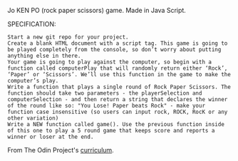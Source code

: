 Jo KEN PO (rock paper scissors) game.
Made in Java Script.

SPECIFICATION:


    Start a new git repo for your project.
    Create a blank HTML document with a script tag. This game is going to be played completely from the console, so don’t worry about putting anything else in there.
    Your game is going to play against the computer, so begin with a function called computerPlay that will randomly return either ‘Rock’, ‘Paper’ or ‘Scissors’. We’ll use this function in the game to make the computer’s play.
    Write a function that plays a single round of Rock Paper Scissors. The function should take two parameters - the playerSelection and computerSelection - and then return a string that declares the winner of the round like so: "You Lose! Paper beats Rock" - make your function case insensitive (so users can input rock, ROCK, RocK or any other variation)
    Write a NEW function called game(). Use the previous function inside of this one to play a 5 round game that keeps score and reports a winner or loser at the end.

From The Odin Project's [curriculum](https://www.theodinproject.com/courses).